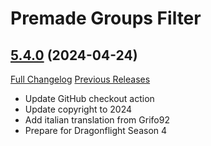# Premade Groups Filter

## [5.4.0](https://github.com/0xbs/premade-groups-filter/tree/5.4.0) (2024-04-24)
[Full Changelog](https://github.com/0xbs/premade-groups-filter/compare/5.3.4...5.4.0) [Previous Releases](https://github.com/0xbs/premade-groups-filter/releases)

- Update GitHub checkout action  
- Update copyright to 2024  
- Add italian translation from Grifo92  
- Prepare for Dragonflight Season 4  
